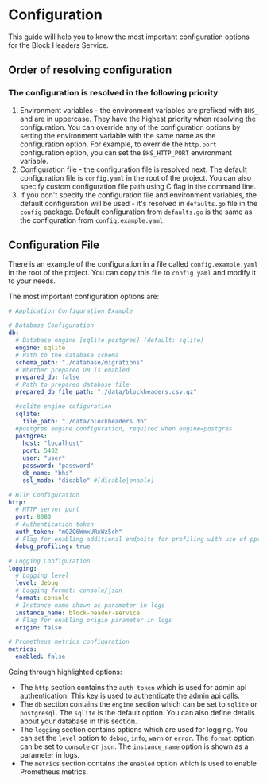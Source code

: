 # Configuration

This guide will help you to know the most important configuration options for the Block Headers Service.

## Order of resolving configuration

### The configuration is resolved in the following priority

1. Environment variables - the environment variables are prefixed with `BHS_` and are in uppercase. They have the highest priority when resolving the configuration. You can override any of the configuration options by setting the environment variable with the same name as the configuration option. For example, to override the `http.port` configuration option, you can set the `BHS_HTTP_PORT` environment variable.
2. Configuration file - the configuration file is resolved next. The default configuration file is `config.yaml` in the root of the project. You can also specify custom configuration file path using C flag in the command line.
3. If you don't specify the configuration file and environment variables, the default configuration will be used - it's resolved in `defaults.go` file in the `config` package. Default configuration from `defaults.go` is the same as the configuration from `config.example.yaml`.

## Configuration File

There is an example of the configuration in a file called `config.example.yaml` in the root of the project. You can copy this file to `config.yaml` and modify it to your needs.

The most important configuration options are:

```yaml
# Application Configuration Example

# Database Configuration
db:
  # Database engine [sqlite|postgres] (default: sqlite)
  engine: sqlite
  # Path to the database schema
  schema_path: "./database/migrations"
  # Whether prepared DB is enabled
  prepared_db: false
  # Path to prepared database file
  prepared_db_file_path: "./data/blockheaders.csv.gz"

  #sqlite engine cofiguration
  sqlite:
    file_path: "./data/blockheaders.db"
  #postgres engine configuration, required when engine=postgres
  postgres:
    host: "localhost"
    port: 5432
    user: "user"
    password: "password"
    db_name: "bhs"
    ssl_mode: "disable" #[disable|enable]

# HTTP Configuration
http:
  # HTTP server port
  port: 8080
  # Authentication token
  auth_token: "mQZQ6WmxURxWz5ch"
  # Flag for enabling additional endpoits for profiling with use of pprof
  debug_profiling: true

# Logging Configuration
logging:
  # Logging level
  level: debug
  # Logging format: console/json
  format: console
  # Instance name shown as parameter in logs
  instance_name: block-header-service
  # Flag for enabling origin parameter in logs
  origin: false

# Prometheus metrics configuration
metrics:
  enabled: false

```

Going through highlighted options:

* The `http` section contains the `auth_token` which is used for admin api authentication. This key is used to authenticate the admin api calls.
* The `db` section contains the `engine` section which can be set to `sqlite` or `postgresql`. The `sqlite` is the default option. You can also define details about your database in this section.
* The `logging` section contains options which are used for logging. You can set the `level` option to `debug`, `info`, `warn` or `error`. The `format` option can be set to `console` or `json`. The `instance_name` option is shown as a parameter in logs.
* The `metrics` section contains the `enabled` option which is used to enable Prometheus metrics.


